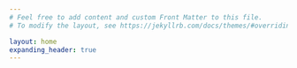 ```yaml
---
# Feel free to add content and custom Front Matter to this file.
# To modify the layout, see https://jekyllrb.com/docs/themes/#overriding-theme-defaults

layout: home
expanding_header: true
---
```

